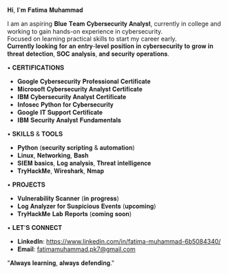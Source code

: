 𝐇𝐢, 𝐈'𝐦 𝐅𝐚𝐭𝐢𝐦𝐚 𝐌𝐮𝐡𝐚𝐦𝐦𝐚𝐝

I am an aspiring 𝐁𝐥𝐮𝐞 𝐓𝐞𝐚𝐦 𝐂𝐲𝐛𝐞𝐫𝐬𝐞𝐜𝐮𝐫𝐢𝐭𝐲 𝐀𝐧𝐚𝐥𝐲𝐬𝐭, currently in college and working to gain hands-on experience in cybersecurity.  
Focused on learning practical skills to start my career early.  
𝐂𝐮𝐫𝐫𝐞𝐧𝐭𝐥𝐲 𝐥𝐨𝐨𝐤𝐢𝐧𝐠 𝐟𝐨𝐫 𝐚𝐧 𝐞𝐧𝐭𝐫𝐲-𝐥𝐞𝐯𝐞𝐥 𝐩𝐨𝐬𝐢𝐭𝐢𝐨𝐧 𝐢𝐧 𝐜𝐲𝐛𝐞𝐫𝐬𝐞𝐜𝐮𝐫𝐢𝐭𝐲 𝐭𝐨 𝐠𝐫𝐨𝐰 𝐢𝐧 𝐭𝐡𝐫𝐞𝐚𝐭 𝐝𝐞𝐭𝐞𝐜𝐭𝐢𝐨𝐧, 𝐒𝐎𝐂 𝐚𝐧𝐚𝐥𝐲𝐬𝐢𝐬, 𝐚𝐧𝐝 𝐬𝐞𝐜𝐮𝐫𝐢𝐭𝐲 𝐨𝐩𝐞𝐫𝐚𝐭𝐢𝐨𝐧𝐬.


• 𝐂𝐄𝐑𝐓𝐈𝐅𝐈𝐂𝐀𝐓𝐈𝐎𝐍𝐒
- 𝐆𝐨𝐨𝐠𝐥𝐞 𝐂𝐲𝐛𝐞𝐫𝐬𝐞𝐜𝐮𝐫𝐢𝐭𝐲 𝐏𝐫𝐨𝐟𝐞𝐬𝐬𝐢𝐨𝐧𝐚𝐥 𝐂𝐞𝐫𝐭𝐢𝐟𝐢𝐜𝐚𝐭𝐞  
- 𝐌𝐢𝐜𝐫𝐨𝐬𝐨𝐟𝐭 𝐂𝐲𝐛𝐞𝐫𝐬𝐞𝐜𝐮𝐫𝐢𝐭𝐲 𝐀𝐧𝐚𝐥𝐲𝐬𝐭 𝐂𝐞𝐫𝐭𝐢𝐟𝐢𝐜𝐚𝐭𝐞  
- 𝐈𝐁𝐌 𝐂𝐲𝐛𝐞𝐫𝐬𝐞𝐜𝐮𝐫𝐢𝐭𝐲 𝐀𝐧𝐚𝐥𝐲𝐬𝐭 𝐂𝐞𝐫𝐭𝐢𝐟𝐢𝐜𝐚𝐭𝐞  
- 𝐈𝐧𝐟𝐨𝐬𝐞𝐜 𝐏𝐲𝐭𝐡𝐨𝐧 𝐟𝐨𝐫 𝐂𝐲𝐛𝐞𝐫𝐬𝐞𝐜𝐮𝐫𝐢𝐭𝐲  
- 𝐆𝐨𝐨𝐠𝐥𝐞 𝐈𝐓 𝐒𝐮𝐩𝐩𝐨𝐫𝐭 𝐂𝐞𝐫𝐭𝐢𝐟𝐢𝐜𝐚𝐭𝐞  
- 𝐈𝐁𝐌 𝐒𝐞𝐜𝐮𝐫𝐢𝐭𝐲 𝐀𝐧𝐚𝐥𝐲𝐬𝐭 𝐅𝐮𝐧𝐝𝐚𝐦𝐞𝐧𝐭𝐚𝐥𝐬 


• 𝐒𝐊𝐈𝐋𝐋𝐒 & 𝐓𝐎𝐎𝐋𝐒
- 𝐏𝐲𝐭𝐡𝐨𝐧 (𝐬𝐞𝐜𝐮𝐫𝐢𝐭𝐲 𝐬𝐜𝐫𝐢𝐩𝐭𝐢𝐧𝐠 & 𝐚𝐮𝐭𝐨𝐦𝐚𝐭𝐢𝐨𝐧)  
- 𝐋𝐢𝐧𝐮𝐱, 𝐍𝐞𝐭𝐰𝐨𝐫𝐤𝐢𝐧𝐠, 𝐁𝐚𝐬𝐡  
- 𝐒𝐈𝐄𝐌 𝐛𝐚𝐬𝐢𝐜𝐬, 𝐋𝐨𝐠 𝐚𝐧𝐚𝐥𝐲𝐬𝐢𝐬, 𝐓𝐡𝐫𝐞𝐚𝐭 𝐢𝐧𝐭𝐞𝐥𝐥𝐢𝐠𝐞𝐧𝐜𝐞  
- 𝐓𝐫𝐲𝐇𝐚𝐜𝐤𝐌𝐞, 𝐖𝐢𝐫𝐞𝐬𝐡𝐚𝐫𝐤, 𝐍𝐦𝐚𝐩


• 𝐏𝐑𝐎𝐉𝐄𝐂𝐓𝐒
- 𝐕𝐮𝐥𝐧𝐞𝐫𝐚𝐛𝐢𝐥𝐢𝐭𝐲 𝐒𝐜𝐚𝐧𝐧𝐞𝐫 (𝐢𝐧 𝐩𝐫𝐨𝐠𝐫𝐞𝐬𝐬)  
- 𝐋𝐨𝐠 𝐀𝐧𝐚𝐥𝐲𝐳𝐞𝐫 𝐟𝐨𝐫 𝐒𝐮𝐬𝐩𝐢𝐜𝐢𝐨𝐮𝐬 𝐄𝐯𝐞𝐧𝐭𝐬 (𝐮𝐩𝐜𝐨𝐦𝐢𝐧𝐠)  
- 𝐓𝐫𝐲𝐇𝐚𝐜𝐤𝐌𝐞 𝐋𝐚𝐛 𝐑𝐞𝐩𝐨𝐫𝐭𝐬 (𝐜𝐨𝐦𝐢𝐧𝐠 𝐬𝐨𝐨𝐧)
  

• 𝐋𝐄𝐓'𝐒 𝐂𝐎𝐍𝐍𝐄𝐂𝐓
- 𝐋𝐢𝐧𝐤𝐞𝐝𝐈𝐧: https://www.linkedin.com/in/fatima-muhammad-6b5084340/ 
- 𝐄𝐦𝐚𝐢𝐥: fatimamuhammad.pk7@gmail.com


"𝐀𝐥𝐰𝐚𝐲𝐬 𝐥𝐞𝐚𝐫𝐧𝐢𝐧𝐠, 𝐚𝐥𝐰𝐚𝐲𝐬 𝐝𝐞𝐟𝐞𝐧𝐝𝐢𝐧𝐠."

